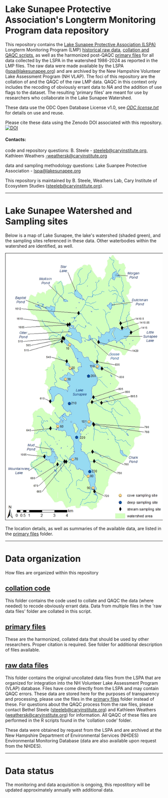 # Lake Sunapee Protective Association's Longterm Monitoring Program data repository

This repository contains the [Lake Sunapee Protective Association (LSPA)](https://www.lakesunapee.org/) Longterm Monitoring Program (LMP) [historical raw data](https://github.com/Lake-Sunapee-Protective-Association/LMP/tree/main/raw%20data%20files), [collation and QAQC scripts](https://github.com/Lake-Sunapee-Protective-Association/LMP/tree/main/collation%20code), as well as the harmonized post-QAQC [primary files](https://github.com/Lake-Sunapee-Protective-Association/LMP/tree/main/primary%20files) for all data collected by the LSPA in the watershed 1986-2024 as reported in the LMP files. The raw data were made available by the LSPA (lspa@lakesunapee.org) and are archived by the New Hampshire Volunteer Lake Assessment Program (NH VLAP). The foci of this repository are the collation of and the QAQC of the raw LMP data. QAQC in this context only includes the recoding of obviously errant data to *NA* and the addition of use flags to the dataset. The resulting 'primary files' are meant for use by researchers who collaborate in the Lake Sunapee Watershed.

These data use the ODC Open Database License v1.0, see *[ODC license.txt](https://github.com/Lake-Sunapee-Protective-Association/LMP/blob/main/odc%20license.txt)* for details on use and reuse. 

Please cite these data using the Zenodo DOI associated with this repository.
[![DOI](https://zenodo.org/badge/345705980.svg)](https://zenodo.org/badge/latestdoi/345705980)

#### Contacts: 

code and repository questions: B. Steele - steeleb@caryinstitute.org, Kathleen Weathers -weathersk@caryinstitute.org

data and sampling methodology questions: Lake Suanpee Protective Association - lspa@lakesunapee.org

This repository is maintained by B. Steele, Weathers Lab, Cary Institute of Ecosystem Studies (steeleb@caryinstitute.org). 

***

# Lake Sunapee Watershed and Sampling sites

Below is a map of Lake Sunapee, the lake's watershed (shaded green), and the sampling sites referenced in these data. Other waterbodies within the watershed are identified, as well. 

![Lake Sunapee Watershed and Sampling sites](https://github.com/Lake-Sunapee-Protective-Association/LMP/blob/main/primary%20files/LMP%20sampling%20map%20v2.jpg)

The location details, as well as summaries of the available data, are listed in the [primary files](https://github.com/Lake-Sunapee-Protective-Association/LMP/tree/main/primary%20files) folder.

***

# Data organization

How files are organized within this repository


## [collation code](https://github.com/Lake-Sunapee-Protective-Association/LMP/tree/main/collation%20code)

This folder contains the code used to collate and QAQC the data (where needed) to recode obviously errant data. Data from multiple files in the 'raw data files' folder are collated in this script.

## [primary files](https://github.com/Lake-Sunapee-Protective-Association/LMP/tree/main/primary%20files)

These are the harmonized, collated data that should be used by other researchers. Proper citation is required. See folder for additional description of files available.

## [raw data files](https://github.com/Lake-Sunapee-Protective-Association/LMP/tree/main/raw%20data%20files)

This folder contains the original uncollated data files from the LSPA that are organized for integration into the NH Volunteer Lake Assessment Program (VLAP) database. Files have come directly from the LSPA and may contain QAQC errors. These data are stored here for the purposes of transparency and processing, please use the files in the [primary files](https://github.com/Lake-Sunapee-Protective-Association/LMP/tree/main/primary%20files) folder instead of these. For questions about the QAQC process from the raw files, please contact Bethel Steele (steeleb@caryinstitute.org) and Kathleen Weathers (weathersk@caryinstitute.org) for information. All QAQC of these files are performed in the R scripts found in the 'collation code' folder.

These data were obtained by request from the LSPA and are archived at the New Hampshire Department of Environmental Services (NHDES) Environmental Monitoring Database (data are also available upon request from the NHDES).

***

# Data status

The monitoring and data acquisition is ongoing, this repostitory will be updated approximately annually with additional data.
